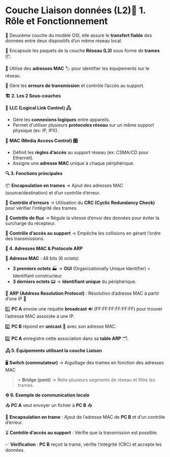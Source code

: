 # Couche Liaison données (L2)**📌 1. Rôle et Fonctionnement**

🔹 Deuxième couche du modèle OSI, elle assure le **transfert fiable** des données entre deux dispositifs d’un même réseau local.

🔹 Encapsule les paquets de la couche **Réseau (L3)** sous forme de **trames** 📦.

🔹 Utilise des **adresses MAC** 🏷️ pour identifier les équipements sur le réseau.

🔹 Gère les **erreurs de transmission** et contrôle l’accès au support.



**🏗 2. Les 2 Sous-couches**

🔹 **LLC (Logical Link Control) 🖧**

- Gère les **connexions logiques** entre appareils.
- Permet d'utiliser plusieurs **protocoles réseau** sur un même support physique (ex: IP, IPX).

🔹 **MAC (Media Access Control) 🎛**

- Définit les **règles d’accès** au support réseau (ex: CSMA/CD pour Ethernet).
- Assigne une **adresse MAC** unique à chaque périphérique.



**🔍 3. Fonctions principales**

📦 **Encapsulation en trames** → Ajout des adresses MAC (source/destination) et d’un contrôle d’erreur.

🛑 **Contrôle d’erreurs** → Utilisation du **CRC (Cyclic Redundancy Check)** pour vérifier l’intégrité des trames.

🚦 **Contrôle de flux** → Régule la vitesse d’envoi des données pour éviter la surcharge du récepteur.

🔀 **Contrôle d’accès au support** → Empêche les collisions en gérant l’ordre des transmissions.



**🔗 4. Adresses MAC & Protocole ARP**

📌 **Adresse MAC** : 48 bits (6 octets)

- **3 premiers octets** 🏭 → **OUI** (Organizationally Unique Identifier) = Identifiant constructeur.
- **3 derniers octets** 📟 → **Identifiant unique** du périphérique.

🔄 **ARP (Address Resolution Protocol)** : Résolution d’adresse MAC à partir d’une IP 📡

1️⃣ **PC A** envoie une requête **broadcast** 🔊 (FF:FF:FF:FF:FF:FF) pour trouver l’adresse MAC associée à une IP.

2️⃣ **PC B** répond en **unicast** 📩 avec son adresse MAC.

3️⃣ **PC A** enregistre cette association dans sa **table ARP** 🗂.

**🖧 5. Équipements utilisant la couche Liaison**

🖥 **Switch (commutateur)** → Aiguillage des trames en fonction des adresses MAC

>< **Bridge (pont)** → Relie plusieurs segments de réseau et filtre les trames.



**⚙️ 6. Exemple de communication locale**

📤 **PC A** veut envoyer un fichier à **PC B** 📥

🔄 **Encapsulation en trame** : Ajout de l’adresse MAC de **PC B** et d’un contrôle d’erreur.

⏳ **Contrôle d’accès au support** : Vérifie que la transmission est possible.

✅ **Vérification** : **PC B** reçoit la trame, vérifie l’intégrité (CRC) et accepte les données.
